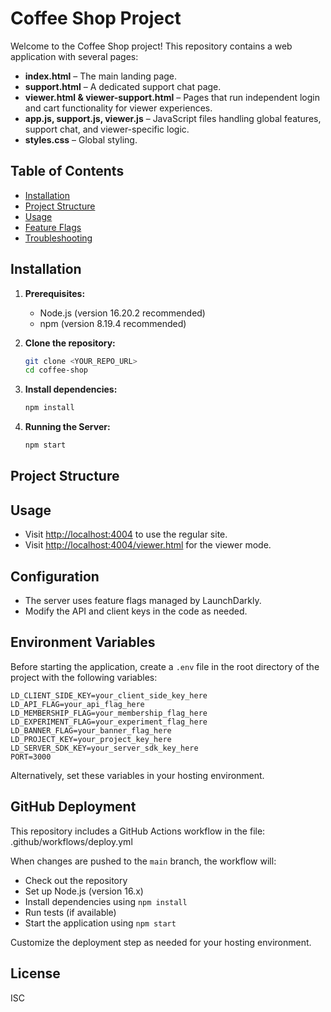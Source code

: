# Coffee Shop Project

Welcome to the Coffee Shop project! This repository contains a web application with several pages:
- **index.html** – The main landing page.
- **support.html** – A dedicated support chat page.
- **viewer.html & viewer-support.html** – Pages that run independent login and cart functionality for viewer experiences.
- **app.js, support.js, viewer.js** – JavaScript files handling global features, support chat, and viewer-specific logic.
- **styles.css** – Global styling.

## Table of Contents
- [Installation](#installation)
- [Project Structure](#project-structure)
- [Usage](#usage)
- [Feature Flags](#feature-flags)
- [Troubleshooting](#troubleshooting)

## Installation

1. **Prerequisites:**  
   - Node.js (version 16.20.2 recommended)
   - npm (version 8.19.4 recommended)

2. **Clone the repository:**
   ```bash
   git clone <YOUR_REPO_URL>
   cd coffee-shop
   ```

3. **Install dependencies:**
   ```bash
   npm install
   ```

4. **Running the Server:**
   ```bash
   npm start
   ```

## Project Structure

## Usage

- Visit [http://localhost:4004](http://localhost:4004) to use the regular site.
- Visit [http://localhost:4004/viewer.html](http://localhost:4004/viewer.html) for the viewer mode.

## Configuration

- The server uses feature flags managed by LaunchDarkly.
- Modify the API and client keys in the code as needed.

## Environment Variables

Before starting the application, create a `.env` file in the root directory of the project with the following variables:

```
LD_CLIENT_SIDE_KEY=your_client_side_key_here
LD_API_FLAG=your_api_flag_here
LD_MEMBERSHIP_FLAG=your_membership_flag_here
LD_EXPERIMENT_FLAG=your_experiment_flag_here
LD_BANNER_FLAG=your_banner_flag_here
LD_PROJECT_KEY=your_project_key_here
LD_SERVER_SDK_KEY=your_server_sdk_key_here
PORT=3000
```

Alternatively, set these variables in your hosting environment.

## GitHub Deployment

This repository includes a GitHub Actions workflow in the file:
.github/workflows/deploy.yml

When changes are pushed to the `main` branch, the workflow will:
- Check out the repository
- Set up Node.js (version 16.x)
- Install dependencies using `npm install`
- Run tests (if available)
- Start the application using `npm start`

Customize the deployment step as needed for your hosting environment.

## License

ISC
